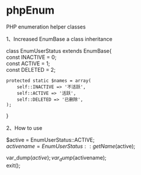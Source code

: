 # phpEnum
PHP enumeration helper classes


1、Increased EnumBase a class inheritance  

class EnumUserStatus extends EnumBase{  
    const INACTIVE = 0;  
    const ACTIVE   = 1;  
    const DELETED  = 2;  
    
    protected static $names = array(
        self::INACTIVE => '不活跃',
        self::ACTIVE => '活跃',
        self::DELETED => '已删除',
    );
}

2、How to use  

  $active = EnumUserStatus::ACTIVE;  
  $activename = EnumUserStatus::getName($active);  
  
  var_dump($active);  
  var_dump($activename);  
  exit();  


